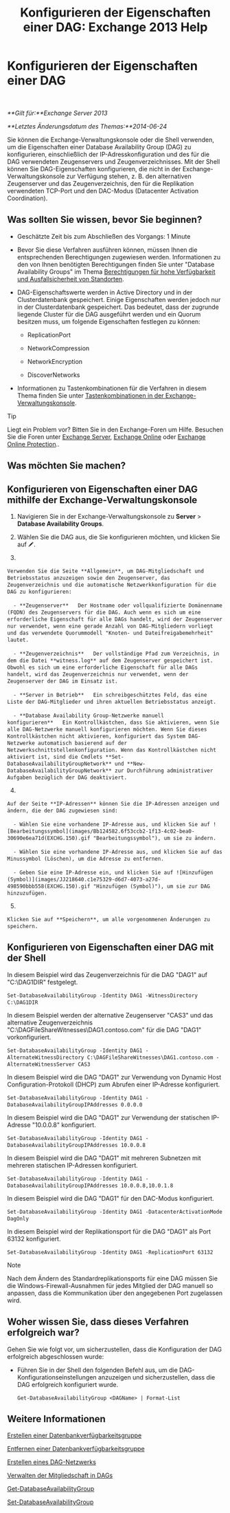 ﻿---
title: 'Konfigurieren der Eigenschaften einer DAG: Exchange 2013 Help'
TOCTitle: Konfigurieren der Eigenschaften einer DAG
ms:assetid: 50daeac5-a16f-4362-a325-19e0fe25d59d
ms:mtpsurl: https://technet.microsoft.com/de-de/library/Dd297985(v=EXCHG.150)
ms:contentKeyID: 50475638
ms.date: 05/22/2018
mtps_version: v=EXCHG.150
ms.translationtype: MT
---

# Konfigurieren der Eigenschaften einer DAG

 

_**Gilt für:**Exchange Server 2013_

_**Letztes Änderungsdatum des Themas:**2014-06-24_

Sie können die Exchange-Verwaltungskonsole oder die Shell verwenden, um die Eigenschaften einer Database Availability Group (DAG) zu konfigurieren, einschließlich der IP-Adresskonfiguration und des für die DAG verwendeten Zeugenservers und Zeugenverzeichnisses. Mit der Shell können Sie DAG-Eigenschaften konfigurieren, die nicht in der Exchange-Verwaltungskonsole zur Verfügung stehen, z. B. den alternativen Zeugenserver und das Zeugenverzeichnis, den für die Replikation verwendeten TCP-Port und den DAC-Modus (Datacenter Activation Coordination).

## Was sollten Sie wissen, bevor Sie beginnen?

  - Geschätzte Zeit bis zum Abschließen des Vorgangs: 1 Minute

  - Bevor Sie diese Verfahren ausführen können, müssen Ihnen die entsprechenden Berechtigungen zugewiesen werden. Informationen zu den von Ihnen benötigten Berechtigungen finden Sie unter "Database Availability Groups" im Thema [Berechtigungen für hohe Verfügbarkeit und Ausfallsicherheit von Standorten](high-availability-and-site-resilience-permissions-exchange-2013-help.md).

  - DAG-Eigenschaftswerte werden in Active Directory und in der Clusterdatenbank gespeichert. Einige Eigenschaften werden jedoch nur in der Clusterdatenbank gespeichert. Das bedeutet, dass der zugrunde liegende Cluster für die DAG ausgeführt werden und ein Quorum besitzen muss, um folgende Eigenschaften festlegen zu können:
    
      - ReplicationPort
    
      - NetworkCompression
    
      - NetworkEncryption
    
      - DiscoverNetworks

  - Informationen zu Tastenkombinationen für die Verfahren in diesem Thema finden Sie unter [Tastenkombinationen in der Exchange-Verwaltungskonsole](keyboard-shortcuts-in-the-exchange-admin-center-exchange-online-protection-help.md).


> [!TIP]
> Liegt ein Problem vor? Bitten Sie in den Exchange-Foren um Hilfe. Besuchen Sie die Foren unter <A href="https://go.microsoft.com/fwlink/p/?linkid=60612">Exchange Server</A>, <A href="https://go.microsoft.com/fwlink/p/?linkid=267542">Exchange Online</A> oder <A href="https://go.microsoft.com/fwlink/p/?linkid=285351">Exchange Online Protection</A>..



## Was möchten Sie machen?

## Konfigurieren von Eigenschaften einer DAG mithilfe der Exchange-Verwaltungskonsole

1.  Navigieren Sie in der Exchange-Verwaltungskonsole zu **Server** \> **Database Availability Groups**.

2.  Wählen Sie die DAG aus, die Sie konfigurieren möchten, und klicken Sie auf ![Bearbeitungssymbol](images/Bb124582.6f53ccb2-1f13-4c02-bea0-30690e6ea71d(EXCHG.150).gif "Bearbeitungssymbol").

3.  
    
    Verwenden Sie die Seite **Allgemein**, um DAG-Mitgliedschaft und Betriebsstatus anzuzeigen sowie den Zeugenserver, das Zeugenverzeichnis und die automatische Netzwerkkonfiguration für die DAG zu konfigurieren:
    
      - **Zeugenserver**   Der Hostname oder vollqualifizierte Domänenname (FQDN) des Zeugenservers für die DAG. Auch wenn es sich um eine erforderliche Eigenschaft für alle DAGs handelt, wird der Zeugenserver nur verwendet, wenn eine gerade Anzahl von DAG-Mitgliedern vorliegt und das verwendete Quorummodell "Knoten- und Dateifreigabemehrheit" lautet.
    
      - **Zeugenverzeichnis**   Der vollständige Pfad zum Verzeichnis, in dem die Datei **witness.log** auf dem Zeugenserver gespeichert ist. Obwohl es sich um eine erforderliche Eigenschaft für alle DAGs handelt, wird das Zeugenverzeichnis nur verwendet, wenn der Zeugenserver der DAG im Einsatz ist.
    
      - **Server in Betrieb**   Ein schreibgeschütztes Feld, das eine Liste der DAG-Mitglieder und ihren aktuellen Betriebsstatus anzeigt.
    
      - **Database Availability Group-Netzwerke manuell konfigurieren**   Ein Kontrollkästchen, dass Sie aktivieren, wenn Sie alle DAG-Netzwerke manuell konfigurieren möchten. Wenn Sie dieses Kontrollkästchen nicht aktivieren, konfiguriert das System DAG-Netzwerke automatisch basierend auf der Netzwerkschnittstellenkonfiguration. Wenn das Kontrollkästchen nicht aktiviert ist, sind die Cmdlets **Set-DatabaseAvailabilityGroupNetwork** und **New-DatabaseAvailabilityGroupNetwork** zur Durchführung administrativer Aufgaben bezüglich der DAG deaktiviert.

4.  
    
    Auf der Seite **IP-Adressen** können Sie die IP-Adressen anzeigen und ändern, die der DAG zugewiesen sind:
    
      - Wählen Sie eine vorhandene IP-Adresse aus, und klicken Sie auf ![Bearbeitungssymbol](images/Bb124582.6f53ccb2-1f13-4c02-bea0-30690e6ea71d(EXCHG.150).gif "Bearbeitungssymbol"), um sie zu ändern.
    
      - Wählen Sie eine vorhandene IP-Adresse aus, und klicken Sie auf das Minussymbol (Löschen), um die Adresse zu entfernen.
    
      - Geben Sie eine IP-Adresse ein, und klicken Sie auf ![Hinzufügen (Symbol)](images/JJ218640.c1e75329-d6d7-4073-a27d-498590bbb558(EXCHG.150).gif "Hinzufügen (Symbol)"), um sie zur DAG hinzuzufügen.

5.  
    
    Klicken Sie auf **Speichern**, um alle vorgenommenen Änderungen zu speichern.

## Konfigurieren von Eigenschaften einer DAG mit der Shell

In diesem Beispiel wird das Zeugenverzeichnis für die DAG "DAG1" auf "C:\\DAG1DIR" festgelegt.

    Set-DatabaseAvailabilityGroup -Identity DAG1 -WitnessDirectory C:\DAG1DIR

In diesem Beispiel werden der alternative Zeugenserver "CAS3" und das alternative Zeugenverzeichnis "C:\\DAGFileShareWitnesses\\DAG1.contoso.com" für die DAG "DAG1" vorkonfiguriert.

    Set-DatabaseAvailabilityGroup -Identity DAG1 -AlternateWitnessDirectory C:\DAGFileShareWitnesses\DAG1.contoso.com -AlternateWitnessServer CAS3

In diesem Beispiel wird die DAG "DAG1" zur Verwendung von Dynamic Host Configuration-Protokoll (DHCP) zum Abrufen einer IP-Adresse konfiguriert.

    Set-DatabaseAvailabilityGroup -Identity DAG1 -DatabaseAvailabilityGroupIPAddresses 0.0.0.0

In diesem Beispiel wird die DAG "DAG1" zur Verwendung der statischen IP-Adresse "10.0.0.8" konfiguriert.

    Set-DatabaseAvailabilityGroup -Identity DAG1 -DatabaseAvailabilityGroupIPAddresses 10.0.0.8

In diesem Beispiel wird die DAG "DAG1" mit mehreren Subnetzen mit mehreren statischen IP-Adressen konfiguriert.

    Set-DatabaseAvailabilityGroup -Identity DAG1 -DatabaseAvailabilityGroupIPAddresses 10.0.0.8,10.0.1.8

In diesem Beispiel wird die DAG "DAG1" für den DAC-Modus konfiguriert.

    Set-DatabaseAvailabilityGroup -Identity DAG1 -DatacenterActivationMode DagOnly

In diesem Beispiel wird der Replikationsport für die DAG "DAG1" als Port 63132 konfiguriert.

    Set-DatabaseAvailabilityGroup -Identity DAG1 -ReplicationPort 63132


> [!NOTE]
> Nach dem Ändern des Standardreplikationsports für eine DAG müssen Sie die Windows-Firewall-Ausnahmen für jedes Mitglied der DAG manuell so anpassen, dass die Kommunikation über den angegebenen Port zugelassen wird.



## Woher wissen Sie, dass dieses Verfahren erfolgreich war?

Gehen Sie wie folgt vor, um sicherzustellen, dass die Konfiguration der DAG erfolgreich abgeschlossen wurde:

  - Führen Sie in der Shell den folgenden Befehl aus, um die DAG-Konfigurationseinstellungen anzuzeigen und sicherzustellen, dass die DAG erfolgreich konfiguriert wurde.
    
        Get-DatabaseAvailabilityGroup <DAGName> | Format-List

## Weitere Informationen

[Erstellen einer Datenbankverfügbarkeitsgruppe](create-a-database-availability-group-exchange-2013-help.md)

[Entfernen einer Datenbankverfügbarkeitsgruppe](remove-a-database-availability-group-exchange-2013-help.md)

[Erstellen eines DAG-Netzwerks](create-a-database-availability-group-network-exchange-2013-help.md)

[Verwalten der Mitgliedschaft in DAGs](manage-database-availability-group-membership-exchange-2013-help.md)

[Get-DatabaseAvailabilityGroup](https://technet.microsoft.com/de-de/library/dd351226\(v=exchg.150\))

[Set-DatabaseAvailabilityGroup](https://technet.microsoft.com/de-de/library/dd297934\(v=exchg.150\))

